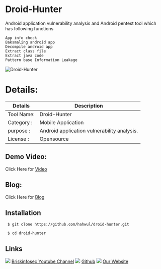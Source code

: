 Droid-Hunter
============
Android application vulnerability analysis and Android pentest tool which has following functions

    App info check
    Baksmaling android app
    Decompile android app
    Extract class file
    Extract java code
    Pattern base Information Leakage


![Droid-Hunter](https://www.briskinfosec.com//assets/tooloftheday/Copy_of_Briskinfosec_TOD_Latest_samples_188.jpg)

Details:
============
|  Details | Description   |
| ------------ | ------------ |
|Tool Name:| Droid-Hunter |
|Category :| Mobile Application|
|purpose  :| Android application vulnerability analysis.
|License :| Opensource

Demo Video:
-----------------
Click Here for [Video](https://www.youtube.com/watch?v=9DkCKfj1O0U "Video")

Blog: 
--------------
Click Here for [Blog](https://briskinfosec.com/tooloftheday/toolofthedaydetail/DROID-HUNTER "Blog")

Installation
----------------
     $ git clone https://github.com/hahwul/droid-hunter.git
    
     $ cd droid-hunter

  
Links
----------------
![ ](https://img.icons8.com/color/15/000000/youtube-play.png) [Briskinfosec Youtube Channel](https://www.youtube.com/channel/UCcPmqqYETcO_7-6p_uUsF1w "Briskinfosec Youtube Channel")
 ![ ](https://img.icons8.com/glyph-neue/15/000000/github.png) [Github](https://github.com/briskinfosec "Github") 
![ ](https://img.icons8.com/ios/15/000000/internet--v2.png) [Our Website](https://www.briskinfosec.com/ "Our Website")
